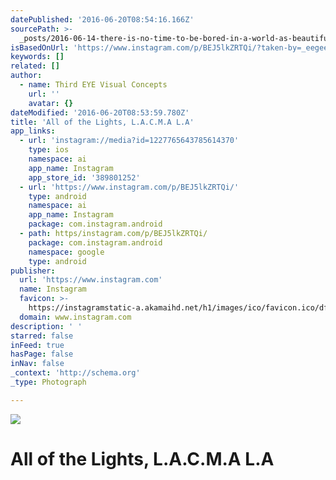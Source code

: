 ```yaml
---
datePublished: '2016-06-20T08:54:16.166Z'
sourcePath: >-
  _posts/2016-06-14-there-is-no-time-to-be-bored-in-a-world-as-beautiful-as-this.md
isBasedOnUrl: 'https://www.instagram.com/p/BEJ5lkZRTQi/?taken-by=_eegee'
keywords: []
related: []
author:
  - name: Third EYE Visual Concepts
    url: ''
    avatar: {}
dateModified: '2016-06-20T08:53:59.780Z'
title: 'All of the Lights, L.A.C.M.A L.A'
app_links:
  - url: 'instagram://media?id=1227765643785614370'
    type: ios
    namespace: ai
    app_name: Instagram
    app_store_id: '389801252'
  - url: 'https://www.instagram.com/p/BEJ5lkZRTQi/'
    type: android
    namespace: ai
    app_name: Instagram
    package: com.instagram.android
  - path: https/instagram.com/p/BEJ5lkZRTQi/
    package: com.instagram.android
    namespace: google
    type: android
publisher:
  url: 'https://www.instagram.com'
  name: Instagram
  favicon: >-
    https://instagramstatic-a.akamaihd.net/h1/images/ico/favicon.ico/dfa85bb1fd63.ico
  domain: www.instagram.com
description: ' '
starred: false
inFeed: true
hasPage: false
inNav: false
_context: 'http://schema.org'
_type: Photograph

---
```

![ ](https://s3-us-west-2.amazonaws.com/the-grid-img/p/70e588b9d95c682376362a8364f7f26747caec4b.jpg)

# All of the Lights, L.A.C.M.A L.A